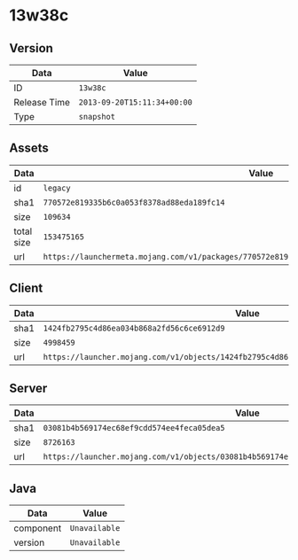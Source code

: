 # 13w38c

## Version

|**Data**        | **Value**                 |
|----------------|-------------------------|
| ID   | ```13w38c```   |
| Release Time   | ```2013-09-20T15:11:34+00:00```   |
| Type   | ```snapshot```   |

## Assets

|**Data**        | **Value**                 |
|----------------|-------------------------|
| id   | ```legacy```   |
| sha1   | ```770572e819335b6c0a053f8378ad88eda189fc14```   |
| size   | ```109634```   |
| total size  | ```153475165```  |
| url       | ```https://launchermeta.mojang.com/v1/packages/770572e819335b6c0a053f8378ad88eda189fc14/legacy.json``` |

## Client

|**Data**        | **Value**                 |
|----------------|-------------------------|
| sha1   | ```1424fb2795c4d86ea034b868a2fd56c6ce6912d9```   |
| size   | ```4998459```   |
| url       | ```https://launcher.mojang.com/v1/objects/1424fb2795c4d86ea034b868a2fd56c6ce6912d9/client.jar``` |

## Server

|**Data**        | **Value**                 |
|----------------|-------------------------|
| sha1   | ```03081b4b569174ec68ef9cdd574ee4feca05dea5```   |
| size   | ```8726163```   |
| url       | ```https://launcher.mojang.com/v1/objects/03081b4b569174ec68ef9cdd574ee4feca05dea5/server.jar``` |

## Java

|**Data**        | **Value**                 |
|----------------|-------------------------|
| component   | ```Unavailable```   |
| version   | ```Unavailable```   |